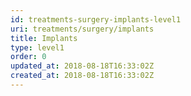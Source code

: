 ```yaml
---
id: treatments-surgery-implants-level1
uri: treatments/surgery/implants
title: Implants
type: level1
order: 0
updated_at: 2018-08-18T16:33:02Z
created_at: 2018-08-18T16:33:02Z
---
```



